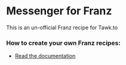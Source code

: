 # Messenger for Franz
This is an un-official Franz recipe for Tawk.to

### How to create your own Franz recipes:
* [Read the documentation](https://github.com/meetfranz/plugins)